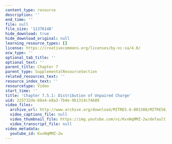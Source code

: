 ```yaml
---
content_type: resource
description: ''
end_time: ''
file: null
file_size: '11376148'
hide_download: true
hide_download_original: null
learning_resource_types: []
license: https://creativecommons.org/licenses/by-nc-sa/4.0/
ocw_type: ''
optional_tab_title: ''
optional_text: ''
parent_title: Chapter 7
parent_type: SupplementalResourceSection
related_resources_text: ''
resource_index_text: ''
resourcetype: Video
start_time: ''
title: 'Chapter 7.5.1: Distribution of Unpaired Charge'
uid: 225732de-68a4-e8a3-7b4e-9b1314c74b89
video_files:
  archive_url: http://www.archive.org/download/MITRES.6-001S08/MITRES6_001S08_7-5-1_300k.mp4
  video_captions_file: null
  video_thumbnail_file: https://img.youtube.com/vi/KvxNqMMZ-2w/default.jpg
  video_transcript_file: null
video_metadata:
  youtube_id: KvxNqMMZ-2w
---
```

